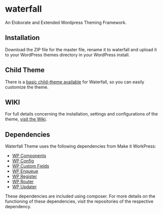 # waterfall
An Eloborate and Extended Wordpress Theming Framework. 

## Installation
Download the ZIP file for the master file, rename it to waterfall and upload it to your WordPress themes directory in your WordPress install. 

## Child Theme
There is a [basic child-theme available](https://github.com/makeitworkpress/waterfall-child) for Waterfall, so you can easily customize the theme.

## WIKI
For full details concerning the installation, settings and configurations of the theme, [visit the Wiki](https://github.com/makeitworkpress/waterfall/wiki).

## Dependencies
Waterfall Theme uses the following dependencies from Make it WorkPress:
* [WP Components](https://github.com/makeitworkpress/wp-components)
* [WP Config](https://github.com/makeitworkpress/wp-config)
* [WP Custom Fields](https://github.com/makeitworkpress/wp-custom-fields)
* [WP Enqueue](https://github.com/makeitworkpress/wp-enqueue)
* [WP Register](https://github.com/makeitworkpress/wp-register)
* [WP Router](https://github.com/makeitworkpress/wp-router)
* [WP Updater](https://github.com/makeitworkpress/wp-updater)

These dependencies are included using composer.
For more details on the functioning of these dependencies, visit the repositories of the respective dependency.
